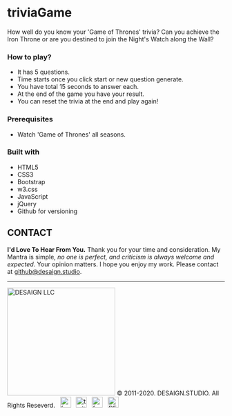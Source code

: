 # triviaGame

How well do you know your 'Game of Thrones' trivia? Can you achieve the Iron Throne or are you destined to join the Night's Watch along the Wall?

### How to play?

- It has 5 questions.
- Time starts once you click start or new question generate.
- You have total 15 seconds to answer each. 
- At the end of the game you have your result.
- You can reset the trivia at the end and play again!

### Prerequisites

* Watch 'Game of Thrones' all seasons.

### Built with

- HTML5
- CSS3
- Bootstrap
- w3.css
- JavaScript
- jQuery
- Github for versioning

## CONTACT

**I'd Love To Hear From You.**
Thank you for your time and consideration. My Mantra is simple, *no one is perfect, and criticism is always welcome and expected*. Your opinion matters. I hope you enjoy my work. Please contact at <a href="mailto:github@desaign.studio?Subject=Message from Github">github@desaign.studio</a>.

<hr/>

<img src="https://kratuvwxyz.github.io/assets/images/footer/DESAIGNLLC.svg" alt="DESAIGN LLC" width="250px"/> &copy; 2011-2020. <a href="http://desaign.studio" target="_blank" style="text-decoration:none;">DESAIGN.STUDIO</a>. All Rights Reseverd. &#160;
<a href="https://www.facebook.com/desaignstudio" target="_blank" style="text-decoration:none;"><img src="https://kratuvwxyz.github.io/assets/images/footer/facebook.svg" alt="facebook" width="25" /></a> &#160;
<a href="https://www.twitter.com/desaignstudio" target="_blank" style="text-decoration:none;"><img src="https://kratuvwxyz.github.io/assets/images/footer/twitter.svg" alt="twitter" width="25" /></a> &#160;
<a href="https://www.linkedin.com/in/desaignstudio/" target="_blank" style="text-decoration:none;"><img src="https://kratuvwxyz.github.io/assets/images/footer/linkedin.svg" alt="facebook" width="25" /></a> &#160;
<a href="http://desaign.in" target="_blank" style="text-decoration:none;"><img src="https://kratuvwxyz.github.io/assets/images/footer/blog.svg" alt="DESAIGN BLOG" width="25" /></a> &#160;

